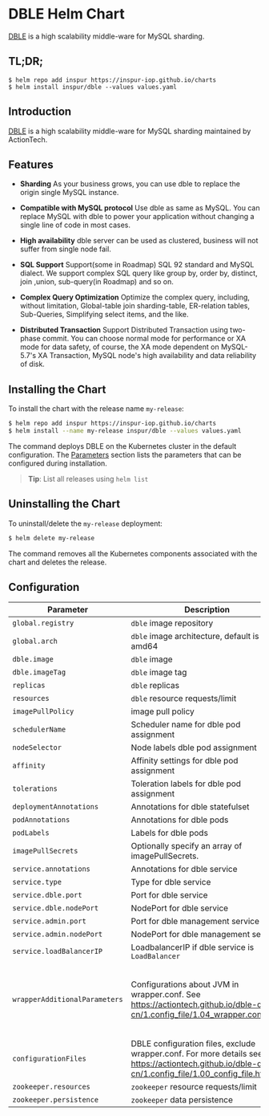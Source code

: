 # DBLE Helm Chart

[DBLE](https://opensource.actionsky.com/) is a high scalability middle-ware for MySQL sharding.

## TL;DR;

```console
$ helm repo add inspur https://inspur-iop.github.io/charts
$ helm install inspur/dble --values values.yaml
```

## Introduction
[DBLE](https://opensource.actionsky.com/) is a high scalability middle-ware for MySQL sharding maintained by ActionTech. 

## Features

- __Sharding__
As your business grows, you can use dble to replace the origin single MySQL instance. 

- __Compatible with MySQL protocol__
Use dble as same as MySQL. You can replace MySQL with dble to power your application without changing a single line of code in most cases.

- __High availability__
dble server can be used as clustered, business will not suffer from single node fail.

- __SQL Support__
Support(some in Roadmap) SQL 92 standard and MySQL dialect. We support complex SQL query like group by, order by, distinct, join ,union, sub-query(in Roadmap) and so on.

- __Complex Query Optimization__
Optimize the complex query, including, without limitation, Global-table join sharding-table, ER-relation tables, Sub-Queries, Simplifying select items, and the like.

- __Distributed Transaction__
Support Distributed Transaction using two-phase commit. You can choose normal mode for performance or XA mode for data safety, of course, the XA mode dependent on MySQL-5.7's XA Transaction, MySQL node's high availability and data reliability of disk.

## Installing the Chart

To install the chart with the release name `my-release`:

```bash
$ helm repo add inspur https://inspur-iop.github.io/charts
$ helm install --name my-release inspur/dble --values values.yaml
```

The command deploys DBLE on the Kubernetes cluster in the default configuration. The [Parameters](#parameters) section lists the parameters that can be configured during installation.

> **Tip**: List all releases using `helm list`

## Uninstalling the Chart

To uninstall/delete the `my-release` deployment:

```bash
$ helm delete my-release
```

The command removes all the Kubernetes components associated with the chart and deletes the release.

## Configuration

| Parameter                                    | Description                                                                                                                      | Default                                            |
| -------------------------------------------- | ---------------------------------------------------------------------------------------------------------------------------------| -------------------------------------------------- |
| `global.registry`                            | `dble` image repository                                                                                                         | `registry.icp.com:5000`                            |
| `global.arch`                                | `dble` image architecture, default is amd64                                                                                     | ``                                                 |
| `dble.image`                                 | `dble` image                                                                                                                    | `library/dble`                                    |
| `dble.imageTag`                              | `dble` image tag                                                                                                                | `2.19.09`                                            |
| `replicas`                                   | `dble` replicas                                                                                                                 | 2                                                  |
| `resources`                                  | `dble` resource requests/limit                                                                                                  | `{}`                                               |
| `imagePullPolicy`                            | image pull policy                                                                                                                | `IfNotPresent`                                     |
| `schedulerName`                              | Scheduler name for dble pod assignment                                                                                          | ``                                                 |
| `nodeSelector`                               | Node labels dble pod assignment                                                                                                 | `{}`                                               |
| `affinity`                                   | Affinity settings for dble pod assignment                                                                                       | `{}`                                               |
| `tolerations`                                | Toleration labels for dble pod assignment                                                                                       | `[]`                                               |
| `deploymentAnnotations`                      | Annotations for dble statefulset                                                                                                | `{}`                                               |
| `podAnnotations`                             | Annotations for dble pods                                                                                                       | `{}`                                               |
| `podLabels`                                  | Labels for dble pods                                                                                                            | `{}`                                               |
| `imagePullSecrets`                           | Optionally specify an array of imagePullSecrets.                                                                                 | `[]`                                               |
| `service.annotations`                        | Annotations for dble service                                                                                                    | `{}`                                               |
| `service.type`                               | Type for dble service                                                                                                           | `ClusterIP`                                        |
| `service.dble.port`                         | Port for dble service                                                                                                           | `8066`                                             |
| `service.dble.nodePort`                     | NodePort for dble service                                                                                                       | ``                                                 |
| `service.admin.port`                         | Port for dble management service                                                                                                | `9066`                                             |
| `service.admin.nodePort`                     | NodePort for dble management servic                                                                                             | ``                                                 |
| `service.loadBalancerIP`                     | LoadbalancerIP if dble service is `LoadBalancer`                                                                                | ``                                                 |
| `wrapperAdditionalParameters`                | Configurations about JVM in wrapper.conf. See https://actiontech.github.io/dble-docs-cn/1.config_file/1.04_wrapper.conf.html   | `["-XX:MaxPermSize=64M", "-XX:+AggressiveOpts", "-XX:MaxDirectMemorySize=1G", "-Xmx512m", "-Xms100m", "-XX:+UseParNewGC", "-XX:+UseConcMarkSweepGC", "-XX:+UseCMSCompactAtFullCollection", "-XX:CMSFullGCsBeforeCompaction=0", "-XX:CMSInitiatingOccupancyFraction=70"]` |                                                                                                                                                                                                                                          
| `configurationFiles`                         | DBLE configuration files, exclude wrapper.conf. For more details see https://actiontech.github.io/dble-docs-cn/1.config_file/1.00_config_file.html    | `[]`                                               |
| `zookeeper.resources`                        | `zookeeper` resource requests/limit                                                                                            | `{}`                                               |
| `zookeeper.persistence`                      | `zookeeper` data persistence                                                                                                   | `{}`                                               |
[For more DBLE configurations]: https://actiontech.github.io/dble-docs-cn/

